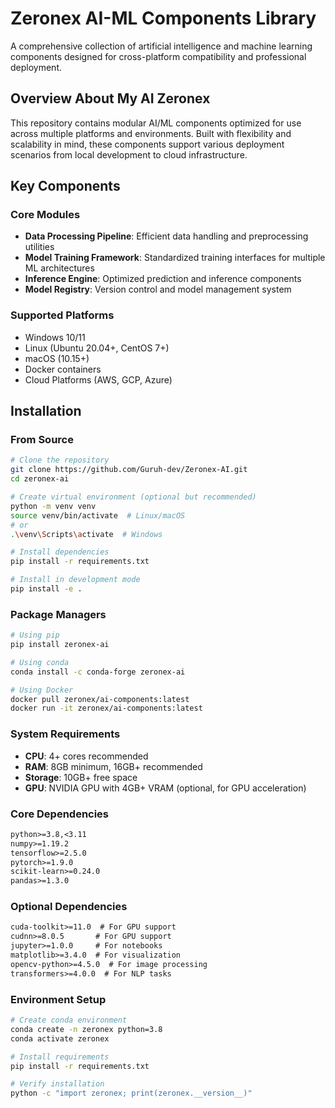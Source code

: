 # Zeronex AI-ML Components Library

A comprehensive collection of artificial intelligence and machine learning components designed for cross-platform compatibility and professional deployment.

## Overview About My AI Zeronex 

This repository contains modular AI/ML components optimized for use across multiple platforms and environments. Built with flexibility and scalability in mind, these components support various deployment scenarios from local development to cloud infrastructure.

## Key Components

### Core Modules
- **Data Processing Pipeline**: Efficient data handling and preprocessing utilities
- **Model Training Framework**: Standardized training interfaces for multiple ML architectures
- **Inference Engine**: Optimized prediction and inference components
- **Model Registry**: Version control and model management system

### Supported Platforms
- Windows 10/11
- Linux (Ubuntu 20.04+, CentOS 7+)
- macOS (10.15+)
- Docker containers
- Cloud Platforms (AWS, GCP, Azure)

## Installation

### From Source
```bash
# Clone the repository
git clone https://github.com/Guruh-dev/Zeronex-AI.git
cd zeronex-ai

# Create virtual environment (optional but recommended)
python -m venv venv
source venv/bin/activate  # Linux/macOS
# or
.\venv\Scripts\activate  # Windows

# Install dependencies
pip install -r requirements.txt

# Install in development mode
pip install -e .
```

### Package Managers
```bash
# Using pip
pip install zeronex-ai

# Using conda
conda install -c conda-forge zeronex-ai

# Using Docker
docker pull zeronex/ai-components:latest
docker run -it zeronex/ai-components:latest
```

### System Requirements

- **CPU**: 4+ cores recommended
- **RAM**: 8GB minimum, 16GB+ recommended
- **Storage**: 10GB+ free space
- **GPU**: NVIDIA GPU with 4GB+ VRAM (optional, for GPU acceleration)

### Core Dependencies
```txt
python>=3.8,<3.11
numpy>=1.19.2
tensorflow>=2.5.0
pytorch>=1.9.0
scikit-learn>=0.24.0
pandas>=1.3.0
```

### Optional Dependencies
```txt
cuda-toolkit>=11.0  # For GPU support
cudnn>=8.0.5       # For GPU support
jupyter>=1.0.0     # For notebooks
matplotlib>=3.4.0  # For visualization
opencv-python>=4.5.0  # For image processing
transformers>=4.0.0  # For NLP tasks
```

### Environment Setup
```bash
# Create conda environment
conda create -n zeronex python=3.8
conda activate zeronex

# Install requirements
pip install -r requirements.txt

# Verify installation
python -c "import zeronex; print(zeronex.__version__)"
```


